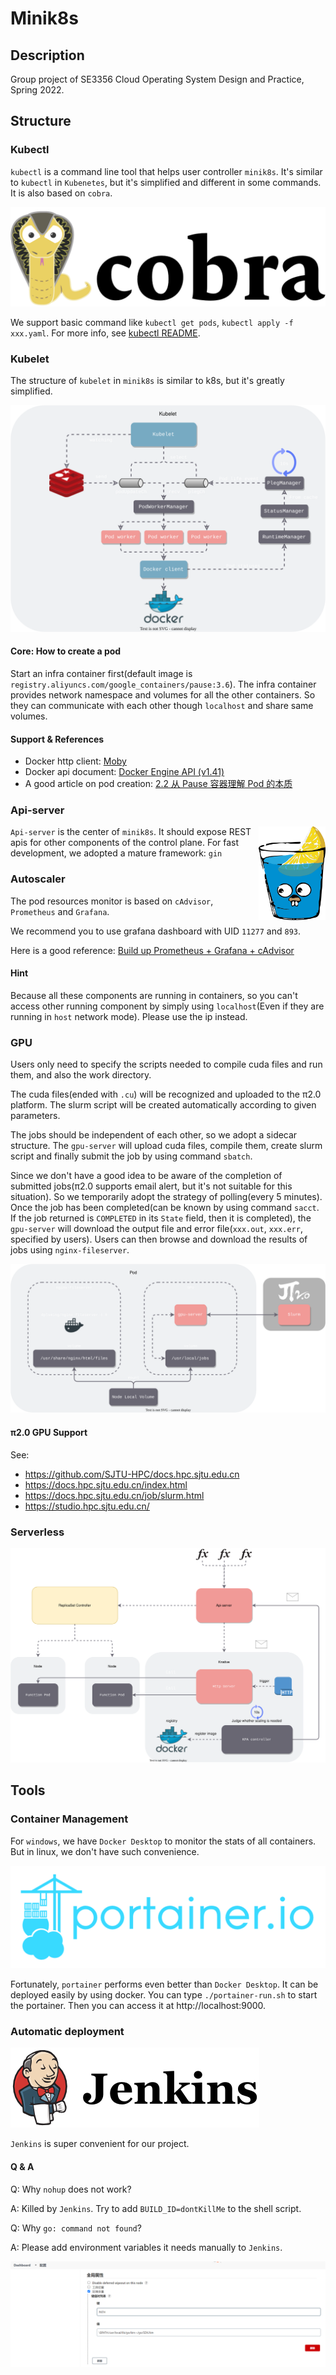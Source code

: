 # Minik8s

## Description

Group project of SE3356 Cloud Operating System Design and Practice, Spring 2022.

## Structure

### Kubectl

`kubectl` is a command line tool that helps user controller `minik8s`. It's similar to `kubectl` in `Kubenetes`, but it's simplified and different in some commands. 
It is also based on `cobra`.

![cobra](./readme-images/cobra.png)

We support basic command like `kubectl get pods`, `kubectl apply -f xxx.yaml`. For more info, see [kubectl README](/kubectl/README.md).

### Kubelet

The structure of `kubelet` in `minik8s` is similar to k8s, but it's greatly simplified.

![Our kubelet](./readme-images/kubelet.svg)

#### Core: How to create a pod

Start an infra container first(default image is `registry.aliyuncs.com/google_containers/pause:3.6`). 
The infra container provides network namespace and volumes for all the other containers. 
So they can communicate with each other though `localhost` and share same volumes.

#### Support & References

+ Docker http client: [Moby](https://pkg.go.dev/github.com/docker/docker/client)
+ Docker api document: [Docker Engine API (v1.41)](https://docs.docker.com/engine/api/v1.41/#)
+ A good article on pod creation: [2.2 从 Pause 容器理解 Pod 的本质](https://k8s.iswbm.com/c02/p02_learn-kubernetes-pod-via-pause-container.html)

### Api-server
<img alt="gin" align="right" height="150" src="./readme-images/gin.png"/>

`Api-server` is the center of `minik8s`. It should expose REST apis for other components of the control plane. For fast development, we adopted a mature framework: `gin`



### Autoscaler

The pod resources monitor is based on `cAdvisor`, `Prometheus` and `Grafana`.

We recommend you to use grafana dashboard with UID `11277` and `893`.

Here is a good reference: [Build up Prometheus + Grafana + cAdvisor](https://blog.51cto.com/jiachuanlin/2538983)

#### Hint

Because all these components are running in containers, so you can't access other running component by simply
using `localhost`(Even if they are running in `host` network mode).
Please use the ip instead.

### GPU
Users only need to specify the scripts needed to compile cuda files and run them, and also the work directory. 

The cuda files(ended with `.cu`) will be recognized and uploaded to the π2.0 platform. The slurm script will be created automatically according to given parameters.

The jobs should be independent of each other, so we adopt a sidecar structure. The `gpu-server` will upload cuda files, compile them, create slurm script and finally submit the job by using command `sbatch`.

Since we don't have a good idea to be aware of the completion of submitted jobs(π2.0 supports email alert, but it's not suitable for this situation). So we temporarily adopt the strategy of polling(every 5 minutes). Once the job has been completed(can be known by using command `sacct`. If the job returned is `COMPLETED` in its `State` field, then it is completed), the `gpu-server` will download the output file and error file(`xxx.out`, `xxx.err`, specified by users). Users can then browse and download the results of jobs using `nginx-fileserver`.

![](./readme-images/gpu-pod-struct.svg)

#### π2.0 GPU Support
See:
+ https://github.com/SJTU-HPC/docs.hpc.sjtu.edu.cn
+ https://docs.hpc.sjtu.edu.cn/index.html
+ https://docs.hpc.sjtu.edu.cn/job/slurm.html
+ https://studio.hpc.sjtu.edu.cn/

### Serverless

![Knative](./readme-images/knative.svg)

## Tools

### Container Management
For `windows`, we have `Docker Desktop` to monitor the stats of all containers.
But in linux, we don't have such convenience.

![Portainer](./readme-images/portainer.png)

Fortunately, `portainer` performs even better than `Docker Desktop`.
It can be deployed easily by using docker. You can type `./portainer-run.sh` to start the portainer.
Then you can access it at http://localhost:9000.

### Automatic deployment

![Jenkins](readme-images/Jenkins.png)

`Jenkins` is super convenient for our project.

#### Q & A
Q: Why `nohup` does not work?

A: Killed by `Jenkins`. Try to add `BUILD_ID=dontKillMe` to the shell script.

Q: Why `go: command not found`?

A: Please add environment variables it needs manually to `Jenkins`.

![](readme-images/Jenkins_Env.png)